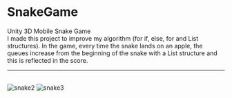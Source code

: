 # SnakeGame
Unity 3D Mobile Snake Game <br>
I made this project to improve my algorithm (for if, else, for and List structures). In the game, every time the snake lands on an apple, the queues increase from the beginning of the snake with a List structure and this is reflected in the score. <br> <hr>  
![snake2](https://github.com/bnurmnkn/SnakeGame/assets/94225615/f7d21721-99e9-452d-bd09-e38120e69bce)
![snake3](https://github.com/bnurmnkn/SnakeGame/assets/94225615/ae7a1def-3dca-43c4-8cd2-6f60e87896cc)
